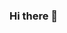 ### Hi there 👋

<!--
Hola, sean bienvenidos a mi perfil 🥰:

👋 Quien soy?
Soy Lautaro Heredia [Full Stack Developer], tengo 19 años y soy de Argentina, me encuentro actualmente finalizando mi bootcamp de Henry, paso a comentarles que estuve estudiando Ingeniería en Computación y decidí dejarla en segundo año, ya que no veía resultados y no me sentía motivado, hasta que me comentaron sobre el bootcamp de Henry, en estos aprendí habilidades y tecnologías como las siguientes : 👇

🏅 Tecnologías (Tech Skills) : [ React, React-Redux, Redux, Css, Html, JavaScript, Express, Node.Js, SQL, Sequelize, Mongo, MongoDb, Next.Js, Git, Github ], además de otras dos Tecnologías que aprendí durante mi carrera: [ Pascal, Java ]

🎯 Habilidades (Soft Skills) : 
Aprendí a mejorar mis habilidades blandas, comunicativas, sociables, liderazgo. A manejar situaciones en las que alumnos pueden llegar a enfrentarse, además, que manejo un curso de +20 alumnos.. Acompañando a los chicos en su proceso de aprendizaje en todos los módulos del bootcamp ' Henry ' .

👀 Objetivos :
Mis objetivos en la industria tecnológica es poder destacar, para generar lo que siempre quise "Un impacto" , a raíz de esto, contar con un buen equipo de trabajo donde podamos comunicarnos bien y empaticamente, aprender de nuestros jefes y que ellos de nosotros.. Básicamente poder llevar a la empresa a lo más alto 😊 

🏆 Logros :
 > Desarrollar una single page ( ganador del 1er puesto ) , desarrolle una página capaz de mostrar cards que muestran información, capaz de filtrar por género, alfabéticamente, etc. 
Link al deploy : https://rick-and-morty-lauty.netlify.app

> Desarrollar un E-Commerce, para una empresa ONG de Perú ( aprobado 100% ) , es una aplicación que atrae públicos para ayuda social a las personas que más lo necesitan, orientación: "Educación Sanitaria "
Link del deploy: https://educacionsanitaria.org 

🫡 Redes :

✅️ WhatsApp : +542915767762
✅️ Instagram : lauti_heredia_edu
✅️ Gmail : lautaro12heredia@gmail.com
✅️ GitHub : LautyUsername
-->
